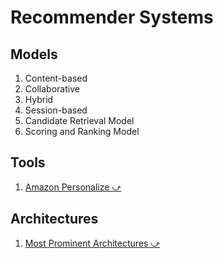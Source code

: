 # Recommender Systems

## Models

1. Content-based
2. Collaborative
3. Hybrid
4. Session-based
5. Candidate Retrieval Model
6. Scoring and Ranking Model

## Tools

1. <a href="#/10-datascience/recsys/amazon-personalize.md" target="_blank">Amazon Personalize ⤻</a>

## Architectures

1. <a href="#/10-datascience/recsys/most-prominent-architectures.md" target="_blank">Most Prominent Architectures ⤻</a>
